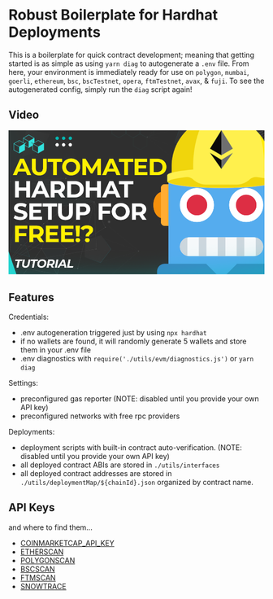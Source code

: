 # Robust Boilerplate for Hardhat Deployments

This is a boilerplate for quick contract development; meaning that getting started is as simple as using `yarn diag` to autogenerate a `.env` file. From here, your environment is immediately ready for use on `polygon`, `mumbai`, `goerli`, `ethereum`, `bsc`, `bscTestnet`, `opera`, `ftmTestnet`, `avax`, & `fuji`. To see the autogenerated config, simply run the `diag` script again!

## Video

[![Video Walkthrough](https://github.com/HemlockStreet/automated-hardhat-boilerplate/blob/main/thumbnail.png)](https://drive.google.com/file/d/1jPSUy3SLFO-ZamNfwEIoAkS_iYw41Di3/view?usp=share_link)

## Features

Credentials:

- .env autogeneration triggered just by using `npx hardhat`
- if no wallets are found, it will randomly generate 5 wallets and store them in your .env file
- .env diagnostics with `require('./utils/evm/diagnostics.js')` or `yarn diag`

Settings:

- preconfigured gas reporter (NOTE: disabled until you provide your own API key)
- preconfigured networks with free rpc providers

Deployments:

- deployment scripts with built-in contract auto-verification. (NOTE: disabled until you provide your own API key)
- all deployed contract ABIs are stored in `./utils/interfaces`
- all deployed contract addresses are stored in `./utils/deploymentMap/${chainId}.json` organized by contract name.

## API Keys

and where to find them...

- [COINMARKETCAP_API_KEY](https://pro.coinmarketcap.com/)
- [ETHERSCAN](https://etherscan.io/)
- [POLYGONSCAN](https://polygonscan.com/)
- [BSCSCAN](https://bscscan.com/)
- [FTMSCAN](https://ftmscan.com/)
- [SNOWTRACE](https://snowtrace.io/)
